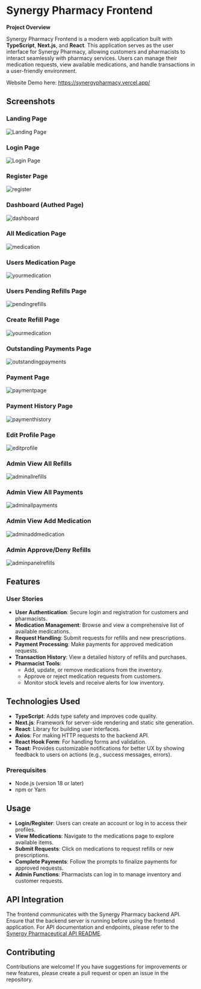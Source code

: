# Synergy Pharmacy Frontend

**Project Overview**

Synergy Pharmacy Frontend is a modern web application built with **TypeScript**, **Next.js**, and **React**. This application serves as the user interface for Synergy Pharmacy, allowing customers and pharmacists to interact seamlessly with pharmacy services. Users can manage their medication requests, view available medications, and handle transactions in a user-friendly environment.

Website Demo here: https://synergypharmacy.vercel.app/

## Screenshots
### Landing Page

![Landing Page](https://github.com/user-attachments/assets/6ea6c26a-bc1f-45f0-a26d-f62e047905bf)

### Login Page

![Login Page](https://github.com/user-attachments/assets/e97246cb-64aa-459b-9a47-16fc3b40cfb7)

### Register Page

![register](https://github.com/user-attachments/assets/25a7f0e2-642e-45d4-af99-933ada17994c)

### Dashboard (Authed Page)

![dashboard](https://github.com/user-attachments/assets/8cab83c5-e3e2-4f7e-987d-b1691acf65af)

### All Medication Page

![medication](https://github.com/user-attachments/assets/5a468b87-ee40-4a51-9207-12fc6ede3b9c)

### Users Medication Page

![yourmedication](https://github.com/user-attachments/assets/a4b71b8e-1ef9-438d-bcbb-575ade7db031)

### Users Pending Refills Page

![pendingrefills](https://github.com/user-attachments/assets/9518d2dd-e078-490e-be67-fa92618e75d3)

### Create Refill Page

![yourmedication](https://github.com/user-attachments/assets/a4b71b8e-1ef9-438d-bcbb-575ade7db031)

### Outstanding Payments Page

![outstandingpayments](https://github.com/user-attachments/assets/0fb4d19a-66f9-41c1-9455-db7358db8ed7)

### Payment Page

![paymentpage](https://github.com/user-attachments/assets/39676c21-2aa2-415e-8570-2841e767d026)

### Payment History Page

![paymenthistory](https://github.com/user-attachments/assets/92893235-0463-441f-8232-489ca9a4e578)

### Edit Profile Page

![editprofile](https://github.com/user-attachments/assets/a08013ec-a8ff-4df6-869d-1a062fd62939)


### Admin View All Refills

![adminallrefills](https://github.com/user-attachments/assets/eafffa53-daa5-4698-9e92-fb69e507517e)

### Admin View All Payments

![adminallpayments](https://github.com/user-attachments/assets/99440184-6317-4a3a-ac46-0595082f7206)

### Admin View Add Medication

![adminaddmedication](https://github.com/user-attachments/assets/1159d45d-d5d3-4a56-9c37-53cb427e4f9b)

### Admin Approve/Deny Refills

![adminpanelrefills](https://github.com/user-attachments/assets/7b62451b-9a20-4f44-a159-b49ba371f201)


## Features

### User Stories
- **User Authentication**: Secure login and registration for customers and pharmacists.
- **Medication Management**: Browse and view a comprehensive list of available medications.
- **Request Handling**: Submit requests for refills and new prescriptions.
- **Payment Processing**: Make payments for approved medication requests.
- **Transaction History**: View a detailed history of refills and purchases.
- **Pharmacist Tools**:
  - Add, update, or remove medications from the inventory.
  - Approve or reject medication requests from customers.
  - Monitor stock levels and receive alerts for low inventory.

## Technologies Used
- **TypeScript**: Adds type safety and improves code quality.
- **Next.js**: Framework for server-side rendering and static site generation.
- **React**: Library for building user interfaces.
- **Axios**: For making HTTP requests to the backend API.
- **React Hook Form**: For handling forms and validation.
- **Toast**:  Provides customizable notifications for better UX by showing feedback to users on actions (e.g., success messages, errors).


### Prerequisites
- Node.js (version 18 or later)
- npm or Yarn

## Usage

- **Login/Register**: Users can create an account or log in to access their profiles.
- **View Medications**: Navigate to the medications page to explore available items.
- **Submit Requests**: Click on medications to request refills or new prescriptions.
- **Complete Payments**: Follow the prompts to finalize payments for approved requests.
- **Admin Functions**: Pharmacists can log in to manage inventory and customer requests.

## API Integration

The frontend communicates with the Synergy Pharmacy backend API. Ensure that the backend server is running before using the frontend application. For API documentation and endpoints, please refer to the [Synergy Pharmaceutical API README](https://github.com/mcoplan2/SynergyPharmacyAPI).

## Contributing

Contributions are welcome! If you have suggestions for improvements or new features, please create a pull request or open an issue in the repository.
